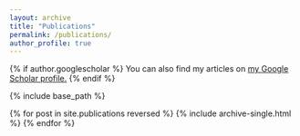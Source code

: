 ```yaml
---
layout: archive
title: "Publications"
permalink: /publications/
author_profile: true
---
```


{% if author.googlescholar %}
  You can also find my articles on <u><a href="{{https://scholar.google.com/citations?user=en_teRYAAAAJ&hl=en&authuser=1}}">my Google Scholar profile</a>.</u>
{% endif %}

{% include base_path %}

{% for post in site.publications reversed %}
  {% include archive-single.html %}
{% endfor %}
